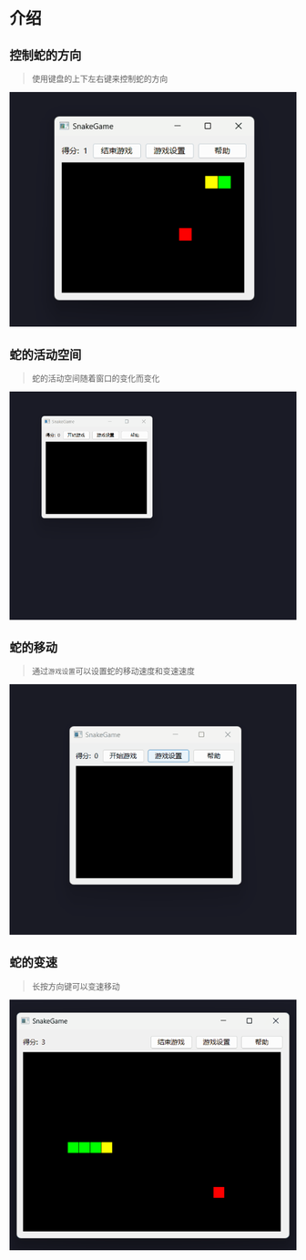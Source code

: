 # 介绍

## 控制蛇的方向

> 使用键盘的上下左右键来控制蛇的方向

![](img/SnakeDirection.gif)

## 蛇的活动空间

> 蛇的活动空间随着窗口的变化而变化

![](img/SnakeMoveSpace.gif)

## 蛇的移动

> 通过`游戏设置`可以设置蛇的移动速度和变速速度

![](img/SnakeMoveSpeed.gif)

## 蛇的变速

> 长按方向键可以变速移动

![](img/SnakeMoveSpeedChange.gif)
